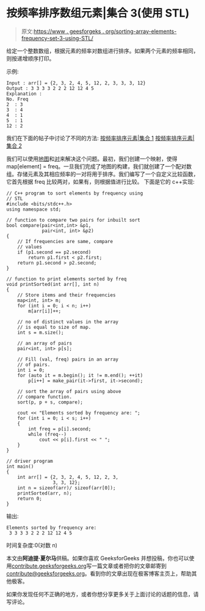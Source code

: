 # 按频率排序数组元素|集合 3(使用 STL)

> 原文:[https://www . geesforgeks . org/sorting-array-elements-frequency-set-3-using-STL/](https://www.geeksforgeeks.org/sorting-array-elements-frequency-set-3-using-stl/)

给定一个整数数组，根据元素的频率对数组进行排序。如果两个元素的频率相同，则按递增顺序打印。

示例:

```
Input : arr[] = {2, 3, 2, 4, 5, 12, 2, 3, 3, 3, 12}
Output : 3 3 3 3 2 2 2 12 12 4 5
Explanation :
No. Freq
2  : 3
3  : 4
4  : 1
5  : 1
12 : 2

```

我们在下面的帖子中讨论了不同的方法:
[按频率排序元素|集合 1](https://www.geeksforgeeks.org/sort-elements-by-frequency/)
[按频率排序元素|集合 2](https://www.geeksforgeeks.org/sort-elements-by-frequency-set-2/)

我们可以使用[地图](https://www.geeksforgeeks.org/map-associative-containers-the-c-standard-template-library-stl/)和[对](https://www.geeksforgeeks.org/pair-in-cpp-stl/)来解决这个问题。最初，我们创建一个映射，使得 map[element] = freq。一旦我们完成了地图的构建，我们就创建了一个配对数组。存储元素及其相应频率的一对将用于排序。我们编写了一个自定义比较函数，它首先根据 freq 比较两对，如果有，则根据值进行比较。
下面是它的 c++实现:

```
// C++ program to sort elements by frequency using
// STL
#include <bits/stdc++.h>
using namespace std;

// function to compare two pairs for inbuilt sort
bool compare(pair<int,int> &p1,
             pair<int, int> &p2)
{
    // If frequencies are same, compare
    // values
    if (p1.second == p2.second)
        return p1.first < p2.first;
    return p1.second > p2.second;
}

// function to print elements sorted by freq
void printSorted(int arr[], int n)
{
    // Store items and their frequencies
    map<int, int> m;
    for (int i = 0; i < n; i++)
        m[arr[i]]++;

    // no of distinct values in the array
    // is equal to size of map.
    int s = m.size();

    // an array of pairs
    pair<int, int> p[s];

    // Fill (val, freq) pairs in an array
    // of pairs.
    int i = 0;
    for (auto it = m.begin(); it != m.end(); ++it)
        p[i++] = make_pair(it->first, it->second);

    // sort the array of pairs using above
    // compare function.
    sort(p, p + s, compare);

    cout << "Elements sorted by frequency are: ";
    for (int i = 0; i < s; i++)
    {
        int freq = p[i].second;
        while (freq--)
            cout << p[i].first << " ";
    }
}

// driver program
int main()
{
    int arr[] = {2, 3, 2, 4, 5, 12, 2, 3,
                 3, 3, 12};
    int n = sizeof(arr)/ sizeof(arr[0]);
    printSorted(arr, n);
    return 0;
}
```

输出:

```
Elements sorted by frequency are:
 3 3 3 3 2 2 2 12 12 4 5

```

时间复杂度:0(对数 n)

本文由**阿迪提·夏尔马**供稿。如果你喜欢 GeeksforGeeks 并想投稿，你也可以使用[contribute.geeksforgeeks.org](http://www.contribute.geeksforgeeks.org)写一篇文章或者把你的文章邮寄到 contribute@geeksforgeeks.org。看到你的文章出现在极客博客主页上，帮助其他极客。

如果你发现任何不正确的地方，或者你想分享更多关于上面讨论的话题的信息，请写评论。
